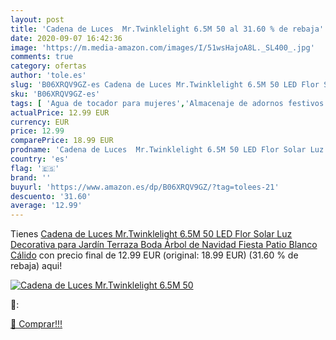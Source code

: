 ```yaml
---
layout: post
title: 'Cadena de Luces  Mr.Twinklelight 6.5M 50 al 31.60 % de rebaja'
date: 2020-09-07 16:42:36
image: 'https://m.media-amazon.com/images/I/51wsHajoA8L._SL400_.jpg'
comments: true
category: ofertas
author: 'tole.es'
slug: 'B06XRQV9GZ-es Cadena de Luces Mr.Twinklelight 6.5M 50 LED Flor Solar Luz...'
sku: 'B06XRQV9GZ-es'
tags: [ 'Agua de tocador para mujeres','Almacenaje de adornos festivos','Almacenamiento y organización','Belleza','Fragancias para mujeres','Hogar y cocina','Iluminación','Iluminación de interior','Iluminación decorativa y para usos específicos de interior','Juguetes','Juguetes electrónicos','Juguetes y juegos','Perfumes y fragancias','Velas eléctricas y LED','Videojuegos para niños','navidad', ]
actualPrice: 12.99 EUR
currency: EUR
price: 12.99
comparePrice: 18.99 EUR
prodname: 'Cadena de Luces  Mr.Twinklelight 6.5M 50 LED Flor Solar Luz Decorativa para Jardín  Terraza  Boda  Árbol de Navidad  Fiesta  Patio  Blanco Cálido'
country: 'es'
flag: '🇪🇸'
brand: ''
buyurl: 'https://www.amazon.es/dp/B06XRQV9GZ/?tag=tolees-21'
descuento: '31.60'
average: '12.99'
---
```


Tienes [Cadena de Luces  Mr.Twinklelight 6.5M 50 LED Flor Solar Luz Decorativa para Jardín  Terraza  Boda  Árbol de Navidad  Fiesta  Patio  Blanco Cálido](https://www.amazon.es/dp/B06XRQV9GZ/?tag=tolees-21) con precio final de  12.99 EUR (original: 18.99 EUR) (31.60 %  de rebaja) aqui!

[![Cadena de Luces  Mr.Twinklelight 6.5M 50](https://m.media-amazon.com/images/I/51wsHajoA8L._SL400_.jpg)](https://www.amazon.es/dp/B06XRQV9GZ/?tag=tolees-21)

🔎:


[🛒 Comprar!!!](https://www.amazon.es/dp/B06XRQV9GZ/?tag=tolees-21)
